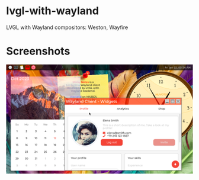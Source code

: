 # lvgl-with-wayland
LVGL with Wayland compositors: Weston, Wayfire

# Screenshots
![LVGL with Wayland](/docs/screenshots/lvgl-wayland.png)
